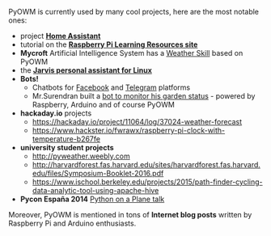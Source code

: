 PyOWM is currently used by many cool projects, here are the most notable ones:

  - project **[Home Assistant](https://home-assistant.io/)**
  - tutorial on the **[Raspberry Pi Learning Resources site](https://www.raspberrypi.org/learning/microbit-meteorologist/)**
  - **Mycroft** Artificial Intelligence System has a [Weather Skill](https://github.com/MycroftAI/skill-weather) based on PyOWM
  - the **[Jarvis personal assistant for Linux](https://github.com/sukeesh/Jarvis)**
  - **Bots!**
     - Chatbots for [Facebook](http://blog.apcelent.com/create-a-facebook-messenger-bot-with-python-flask.html) and [Telegram](https://chatbotslife.com/tutorial-creating-a-basic-weather-chatbot-fb80248941b9) platforms
     - Mr.Surendran built a [bot to monitor his garden status](https://surendran.info/the-garden-bot/) - powered by Raspberry, Arduino and of course PyOWM
  - **hackaday.io** projects
     - https://hackaday.io/project/11064/log/37024-weather-forecast
     - https://www.hackster.io/fwrawx/raspberry-pi-clock-with-temperature-b267fe
  - **university student projects**
     - http://pyweather.weebly.com
     - http://harvardforest.fas.harvard.edu/sites/harvardforest.fas.harvard.edu/files/Symposium-Booklet-2016.pdf
     - https://www.ischool.berkeley.edu/projects/2015/path-finder-cycling-data-analytic-tool-using-apache-hive
  - **Pycon España 2014** [Python on a Plane talk](http://2014.es.pycon.org/static/talks/Python%20on%20a%20plane%20-%20David%20Arcos.pdf)

Moreover, PyOWM is mentioned in tons of **Internet blog posts** written by Raspberry Pi and Arduino enthusiasts.
